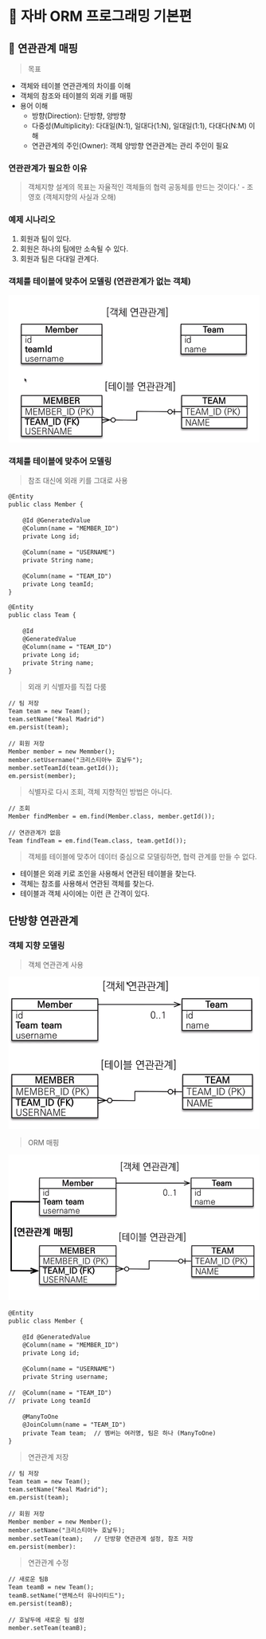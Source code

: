 # :book: 자바 ORM 프로그래밍 기본편 

## :pushpin: 연관관계 매핑

> 목표

- 객체와 테이블 연관관계의 차이를 이해
- 객체의 참조와 테이블의 외래 키를 매핑
- 용어 이해
    - 방향(Direction): 단방향, 양방향
    - 다중성(Multiplicity): 다대일(N:1), 일대다(1:N), 일대일(1:1), 다대다(N:M) 이해
    - 연관관계의 주인(Owner): 객체 양방향 연관관계는 관리 주인이 필요
    

### 연관관계가 필요한 이유

> 객체지향 설계의 목표는 자율적인 객체들의 협력 공동체를 만드는 것이다.' - 조영호 (객체지향의 사실과 오해)


### 예제 시나리오

1. 회원과 팀이 있다.
2. 회원은 하나의 팀에만 소속될 수 있다.
3. 회원과 팀은 다대일 관계다.


### 객체를 테이블에 맞추어 모델링 (연관관계가 없는 객체)

![모델링](image/모델링.png)



### 객체를 테이블에 맞추어 모델링

> 참조 대신에 외래 키를 그대로 사용 

```
@Entity
public class Member {

    @Id @GeneratedValue
    @Column(name = "MEMBER_ID")
    private Long id;

    @Column(name = "USERNAME")
    private String name;

    @Column(name = "TEAM_ID")
    private Long teamId;
}

```

````
@Entity
public class Team {

    @Id
    @GeneratedValue
    @Column(name = "TEAM_ID")
    private Long id;
    private String name;
}

````

> 외래 키 식별자를 직접 다룸

````
// 팀 저장 
Team team = new Team();
team.setName("Real Madrid")
em.persist(team);

// 회원 저장
Member member = new Memmber();
member.setUsername("크리스티아누 호날두");
member.setTeamId(team.getId());
em.persist(member);
````

> 식별자로 다시 조회, 객체 지향적인 방법은 아니다.

````
// 조회 
Member findMember = em.find(Member.class, member.getId());

// 연관관계가 없음 
Team findTeam = em.find(Team.class, team.getId());
````

> 객체를 테이블에 맞추어 데이터 중심으로 모델링하면, 협력 관계를 만들 수 없다.

- 테이블은 외래 키로 조인을 사용해서 연관된 테이블을 찾는다.
- 객체는 참조를 사용해서 연관된 객체를 찾는다.
- 테이블과 객체 사이에는 이런 큰 간격이 있다.



## 단방향 연관관계


### 객체 지향 모델링

> 객체 연관관계 사용

![객체지향모델링](image/객체지향모델링.png)

> ORM 매핑

![객체지향모델링2](image/객체지향모델링2.png)


````
@Entity
public class Member {

    @Id @GeneratedValue
    @Column(name = "MEMBER_ID")
    private Long id;

    @Column(name = "USERNAME")
    private String username;

//  @Column(name = "TEAM_ID")
//  private Long teamId

    @ManyToOne
    @JoinColumn(name = "TEAM_ID")
    private Team team;  // 멤버는 여러명, 팀은 하나 (ManyToOne)
}
````

> 연관관계 저장

````
// 팀 저장
Team team = new Team();
team.setName("Real Madrid");
em.persist(team);

// 회원 저장
Member member = new Member();
member.setName("크리스티아누 호날두);
member.setTeam(team);   // 단방향 연관관계 설정, 참조 저장
em.persist(member):

````

> 연관관계 수정

````
// 새로운 팀B
Team teamB = new Team();
teamB.setName("맨체스터 유나이티드");
em.persist(teamB);

// 호날두에 새로운 팀 설정
member.setTeam(teamB);
````